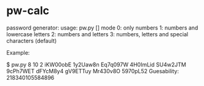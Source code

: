 # pw-calc
password generator:
usage: pw.py <number of characters> <number of passes> [<mode>]
mode 0: only numbers
     1: numbers and lowercase letters
     2: numbers and letters
     3: numbers, letters and special characters (default)

Example:

$ pw.py 8 10 2
iKW00obE
1y2Uaw8n
Eq7q097W
4H0ImLid
SU4w2JTM
9cPh7WET
dFYcM8y4
gV9ETTuy
Mr430v8O
5970pL52
Guesability: 218340105584896
